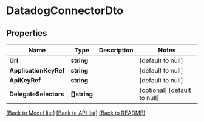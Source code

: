 # DatadogConnectorDto

## Properties
Name | Type | Description | Notes
------------ | ------------- | ------------- | -------------
**Url** | **string** |  | [default to null]
**ApplicationKeyRef** | **string** |  | [default to null]
**ApiKeyRef** | **string** |  | [default to null]
**DelegateSelectors** | **[]string** |  | [optional] [default to null]

[[Back to Model list]](../README.md#documentation-for-models) [[Back to API list]](../README.md#documentation-for-api-endpoints) [[Back to README]](../README.md)

